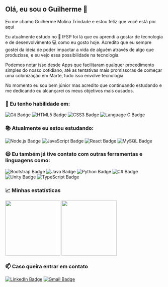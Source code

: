 
<!--
**Molina0127/Molina0127** is a ✨ _special_ ✨ repository because its `README.md` (this file) appears on your GitHub profile.

Here are some ideas to get you started:

- 🔭 I’m currently working on ...
- 🌱 I’m currently learning ...
- 👯 I’m looking to collaborate on ...
- 🤔 I’m looking for help with ...
- 💬 Ask me about ...
- 📫 How to reach me: ...
- 😄 Pronouns: ...
- ⚡ Fun fact: ...
-->
<!--
## Olá, eu sou o Guilherme 👋

[![LinkedIn Badge](https://img.shields.io/badge/LinkedIn-20232A?style=flat&logo=linkedin&logoColor=0077B5
)](https://www.linkedin.com/in/guilherme-molina-trindade/)
[![Gmail Badge](https://img.shields.io/badge/Gmail-20232A?style=flat&logo=gmail&logoColor=D14836
)](mailto:guimoltri@gmail.com)

Eu sou o Guilherme Molina Trindade e atualmente estou estudando no IFSP

A experiência de estudar no IFSP me promoveu conhecer melhor a tecnologia e aprender a gostar dela, 

Eu sou estudante no IFSP 👨‍🎓 


<ul>
  <li></li>
  <li></li>
</ul>



### 💪 Minhas habilidades

![Git Badge](https://img.shields.io/badge/Git-20232A.svg?style=flat&logo=git&logoColor=%23F05033)
![HTML5 Badge](https://img.shields.io/badge/HTML5-20232A?style=flat&logo=html5&logoColor=E34F26)
![CSS3 Badge](https://img.shields.io/badge/CSS3-20232A?style=flat&logo=css3&logoColor=1572B6)
![Language C Badge](https://img.shields.io/badge/C-20232A?style=flat&logo=c&logoColor=00599C)

### 📚 Atualmente eu estou estudando 

![Node.js Badge](https://img.shields.io/badge/Node.js-20232A?style=flat&logo=node.js&logoColor=43853D)
![JavaScript Badge](https://img.shields.io/badge/JavaScript-323330?style=flat&logo=javascript&logoColor=F7DF1E)
![React Badge](https://img.shields.io/badge/React-20232A?style=flat&logo=react&logoColor=61DAFB)
![MySQL Badge](https://img.shields.io/badge/MySQL-00000F?style=flat&logo=mysql&logoColor=white)

### 😄 Ferramentas e Linguagens que eu já tive contato

![Bootstrap Badge](https://img.shields.io/badge/Bootstrap-20232A?style=flat&logo=bootstrap&logoColor=563D7C)
![Java Badge](https://img.shields.io/badge/Java-20232A?style=flat&logo=java&logoColor=ED8B00)
![Python Badge](https://img.shields.io/badge/Python-20232A?style=flat&logo=python&logoColor=235980)
![C# Badge](https://img.shields.io/badge/C%23-20232A?style=flat&logo=c-sharp&logoColor=239120)
![Unity Badge](https://img.shields.io/badge/Unity-100000?style=flat&logo=unity&logoColor=white)
![TypeScript Badge](https://img.shields.io/badge/TypeScript-20232A?style=flat&logo=typescript&logoColor=007ACC)

### Minhas estatísticas

  <div>
    <img align="center" height="175" src="https://github-readme-stats.vercel.app/api?username=Molina0127&show_icons=true&include_all_commits=true&count_private=true&theme=dark">
    <img align="center" height="175" src="https://github-readme-stats.vercel.app/api/top-langs/?username=Molina0127&theme=dark&layout=compact">
  </div>

<br>
-->

## Olá, eu sou o Guilherme 👋

Eu me chamo Guilherme Molina Trindade e estou feliz que você está por aqui

Eu atualmente estudo no 🏫 IFSP foi lá que eu aprendi a gostar de  tecnologia e de desenvolvimento 💻 como eu gosto hoje. Acredito que eu sempre gostei da ideia de poder impactar a vida de alguém através de algo que produzisse, e eu vejo essa possibilidade na tecnologia.

Podemos notar isso desde Apps que facilitaram qualquer procedimento simples do nosso cotidiano, até as tentativas mais promissoras de começar uma colonização em Marte, tudo isso envolve tecnologia.

No momento eu sou bem júnior mas acredito que continuando estudando e me dedicando eu alcançarei os meus objetivos mais ousados.

### 💪 Eu tenho habilidade em:

![Git Badge](https://img.shields.io/badge/Git-20232A.svg?style=flat&logo=git&logoColor=%23F05033)
![HTML5 Badge](https://img.shields.io/badge/HTML5-20232A?style=flat&logo=html5&logoColor=E34F26)
![CSS3 Badge](https://img.shields.io/badge/CSS3-20232A?style=flat&logo=css3&logoColor=1572B6)
![Language C Badge](https://img.shields.io/badge/C-20232A?style=flat&logo=c&logoColor=00599C)

### 📚 Atualmente eu estou estudando:

![Node.js Badge](https://img.shields.io/badge/Node.js-20232A?style=flat&logo=node.js&logoColor=43853D)
![JavaScript Badge](https://img.shields.io/badge/JavaScript-323330?style=flat&logo=javascript&logoColor=F7DF1E)
![React Badge](https://img.shields.io/badge/React-20232A?style=flat&logo=react&logoColor=61DAFB)
![MySQL Badge](https://img.shields.io/badge/MySQL-00000F?style=flat&logo=mysql&logoColor=white)

### 😄 Eu também já tive contato com outras ferramentas e linguagens como: 

![Bootstrap Badge](https://img.shields.io/badge/Bootstrap-20232A?style=flat&logo=bootstrap&logoColor=563D7C)
![Java Badge](https://img.shields.io/badge/Java-20232A?style=flat&logo=java&logoColor=ED8B00)
![Python Badge](https://img.shields.io/badge/Python-20232A?style=flat&logo=python&logoColor=235980)
![C# Badge](https://img.shields.io/badge/C%23-20232A?style=flat&logo=c-sharp&logoColor=239120)
![Unity Badge](https://img.shields.io/badge/Unity-100000?style=flat&logo=unity&logoColor=white)
![TypeScript Badge](https://img.shields.io/badge/TypeScript-20232A?style=flat&logo=typescript&logoColor=007ACC)

### 📈 Minhas estatísticas

  <div>
    <img align="center" height="175" src="https://github-readme-stats.vercel.app/api?username=Molina0127&show_icons=true&include_all_commits=true&count_private=true&theme=dark">
    <img align="center" height="175" src="https://github-readme-stats.vercel.app/api/top-langs/?username=Molina0127&theme=dark&layout=compact">
  </div>
  
### 📫 Caso queira entrar em contato 

[![LinkedIn Badge](https://img.shields.io/badge/LinkedIn-20232A?style=flat&logo=linkedin&logoColor=0077B5
)](https://www.linkedin.com/in/guilherme-molina-trindade/)
[![Gmail Badge](https://img.shields.io/badge/Gmail-20232A?style=flat&logo=gmail&logoColor=D14836
)](mailto:guimoltri@gmail.com)

<br>




